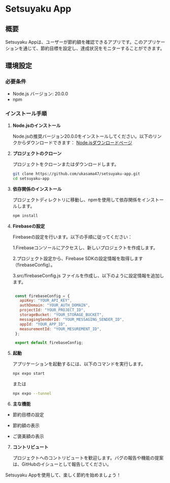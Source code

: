 # Setsuyaku App

## 概要

Setsuyaku Appは、ユーザーが節約額を確認できるアプリです。このアプリケーションを通じて、節約目標を設定し、達成状況をモニターすることができます。

## 環境設定

### 必要条件

- Node.js バージョン: 20.0.0
- npm

### インストール手順

1. **Node.jsのインストール**

   Node.jsの推奨バージョン20.0.0をインストールしてください。以下のリンクからダウンロードできます：
   [Node.jsダウンロードページ](https://nodejs.org/)

2. **プロジェクトのクローン**

   プロジェクトをクローンまたはダウンロードします。

   ```bash
   git clone https://github.com/ukasama47/setsuyaku-app.git
   cd setsuyaku-app
   ```
3. **依存関係のインストール**

   プロジェクトディレクトリに移動し、npmを使用して依存関係をインストールします。
   ```bash
   npm install
   ```
4. **Firebaseの設定**

   Firebaseの設定を行います。以下の手順に従ってください：

   1.Firebaseコンソールにアクセスし、新しいプロジェクトを作成します。

   2.プロジェクト設定から、Firebase SDKの設定情報を取得します（firebaseConfig）。

   3.src/firebaseConfig.js ファイルを作成し、以下のように設定情報を追加します。

   ```javascript

    const firebaseConfig = {
      apiKey: "YOUR_API_KEY",
      authDomain: "YOUR_AUTH_DOMAIN",
      projectId: "YOUR_PROJECT_ID",
      storageBucket: "YOUR_STORAGE_BUCKET",
      messagingSenderId: "YOUR_MESSAGING_SENDER_ID",
      appId: "YOUR_APP_ID",
      measurementId: "YOUR_MESUREMENT_ID",
    };

    export default firebaseConfig;

    ```
5. **起動**

    アプリケーションを起動するには、以下のコマンドを実行します。
   ```bash
   npx expo start
     ```
   または
   ```bash
   npx expo --tunnel
     ```
6. **主な機能**


-   節約目標の設定

-   節約額の表示

-   ご褒美額の表示


7. **コントリビュート**

   プロジェクトへのコントリビュートを歓迎します。バグの報告や機能の提案は、GitHubのイシューとして報告してください。



Setsuyaku Appを使用して、楽しく節約を始めましょう！
